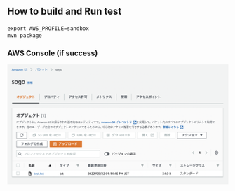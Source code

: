 

## How to build and Run test

```
export AWS_PROFILE=sandbox
mvn package
```

### AWS Console (if success)

![](./screen.png)

